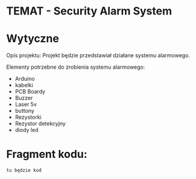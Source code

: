 # TEMAT - Security Alarm System

# Wytyczne
Opis projektu:
Projekt będzie przedstawiał działane systemu alarmowego. 

Elementy potrzebne do zrobienia systemu alarmowego:
- Arduino
- kabelki
- PCB Boardy
- Buzzer
- Laser 5v
- buttony
- Rezystorki
- Rezystor detekcyjny
- diody led



# Fragment kodu:

```cpp
tu będzie kod
```
